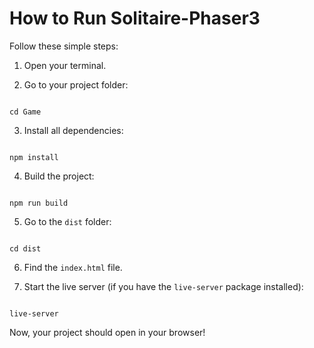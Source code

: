 # How to Run Solitaire-Phaser3

Follow these simple steps:

1. Open your terminal.

2. Go to your project folder:
```

cd Game

```

3. Install all dependencies:
```

npm install

```

4. Build the project:
```

npm run build

```

5. Go to the `dist` folder:
```

cd dist

```

6. Find the `index.html` file.

7. Start the live server (if you have the `live-server` package installed):
```

live-server

```

Now, your project should open in your browser!
